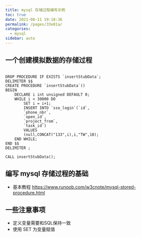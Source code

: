 ```yaml
---
title: mysql 存储过程编写示例
toc: true
date: 2021-08-11 19:18:36
permalink: /pages/33e81a/
categories:
  - mysql
sidebar: auto
---
```


## 一个创建模拟数据的存储过程

```mysql

DROP PROCEDURE IF EXISTS `insertStubData`;
DELIMITER $$
CREATE PROCEDURE `insertStubData`()
BEGIN
    DECLARE i int unsigned DEFAULT 0;
    WHILE i < 30000 DO
		SET i = i+1;
		INSERT INTO `sso_login`(`id`,
		`phone_nbr`,
		`open_id`,
		`project_from`,
		`task_id`)
		VALUES
		(null,CONCAT("133",i),i,"TW",10);
    END WHILE;
END $$
DELIMITER ;

CALL insertStubData();

```

## 编写 mysql 存储过程的基础

- 基本教程 https://www.runoob.com/w3cnote/mysql-stored-procedure.html

## 一些注意事项

- 定义变量需要和SQL保持一致
- 使用 SET 为变量赋值
